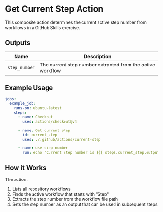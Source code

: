# Get Current Step Action

This composite action determines the current active step number from workflows in a GitHub Skills exercise.

## Outputs

| Name          | Description                                                |
| ------------- | ---------------------------------------------------------- |
| `step_number` | The current step number extracted from the active workflow |

## Example Usage

```yaml
jobs:
  example_job:
    runs-on: ubuntu-latest
    steps:
      - name: Checkout
        uses: actions/checkout@v4

      - name: Get current step
        id: current_step
        uses: ./.github/actions/current-step

      - name: Use step number
        run: echo "Current step number is ${{ steps.current_step.outputs.step_number }}"
```

## How it Works

The action:

1. Lists all repository workflows
2. Finds the active workflow that starts with "Step"
3. Extracts the step number from the workflow file path
4. Sets the step number as an output that can be used in subsequent steps
